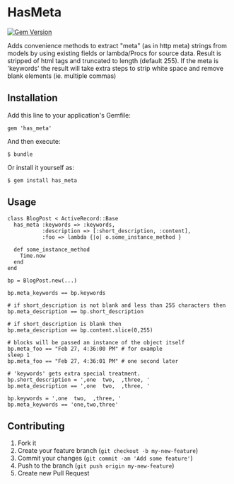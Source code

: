 # HasMeta

[![Gem Version](https://badge.fury.io/rb/has_meta.png)](http://badge.fury.io/rb/has_meta)

Adds convenience methods to extract "meta" (as in http meta) strings from
models by using existing fields or lambda/Procs for source data. Result is stripped of html
tags and truncated to length (default 255). If the meta is 'keywords' the result will take extra
steps to strip white space and remove blank elements (ie. multiple commas)

## Installation

Add this line to your application's Gemfile:

    gem 'has_meta'

And then execute:

    $ bundle

Or install it yourself as:

    $ gem install has_meta

## Usage

    class BlogPost < ActiveRecord::Base
      has_meta :keywords => :keywords, 
               :description => [:short_description, :content],
               :foo => lambda {|o| o.some_instance_method }

      def some_instance_method
        Time.now
      end
    end

    bp = BlogPost.new(...)

    bp.meta_keywords == bp.keywords

    # if short_description is not blank and less than 255 characters then
    bp.meta_description == bp.short_description

    # if short_description is blank then
    bp.meta_description == bp.content.slice(0,255)

    # blocks will be passed an instance of the object itself
    bp.meta_foo == "Feb 27, 4:36:00 PM" # for example
    sleep 1
    bp.meta_foo == "Feb 27, 4:36:01 PM" # one second later

    # 'keywords' gets extra special treatment.
    bp.short_description = ',one  two,  ,three, '
    bp.meta_description == ',one  two,  ,three, '

    bp.keywords = ',one  two,  ,three, '
    bp.meta_keywords == 'one,two,three'

## Contributing

1. Fork it
2. Create your feature branch (`git checkout -b my-new-feature`)
3. Commit your changes (`git commit -am 'Add some feature'`)
4. Push to the branch (`git push origin my-new-feature`)
5. Create new Pull Request
